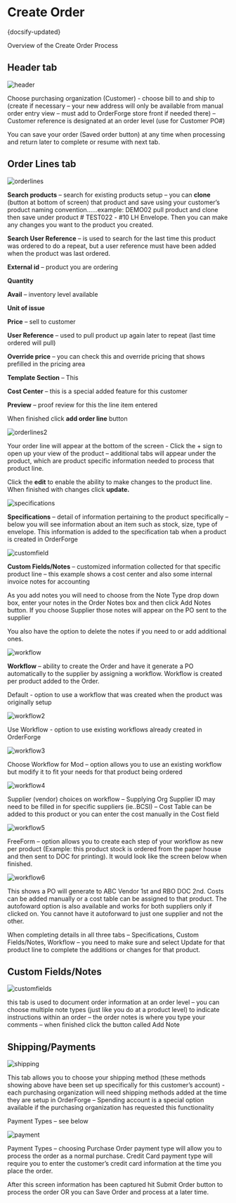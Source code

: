 # Create Order
{docsify-updated}

Overview of the Create Order Process




## Header tab

![header](./_images/CreateOrder/CreateOrder.png)

Choose purchasing organization (Customer) - choose bill to and ship to (create if necessary – your new address will only be available from manual order entry view – must add to OrderForge store front if needed there) – Customer reference is designated at an order level (use for Customer PO#)

You can save your order (Saved order button) at any time when processing and return later to complete or resume with next tab.



## Order Lines tab
![orderlines](./_images/CreateOrder/CreateOrder1.png)

**Search products** – search for existing products setup – you can **clone** (button at bottom of screen) that product and save using your customer’s product naming convention……example: DEMO02 pull product and clone then save under product # TEST022 - #10 LH Envelope. Then you can make any changes you want to the product you created.

**Search User Reference** – is used to search for the last time this product was ordered to do a repeat, but a user reference must have been added when the product was last ordered.

**External id** – product you are ordering

**Quantity**

**Avail** – inventory level available

**Unit of issue**

**Price** – sell to customer

**User Reference** – used to pull product up again later to repeat (last time ordered will pull)

**Override price** – you can check this and override pricing that shows prefilled in the pricing area

**Template Section** – This

**Cost Center** – this is a special added feature for this customer

**Preview** – proof review for this the line item entered

When finished click **add order line** button

![orderlines2](./_images/CreateOrder/CreateOrder2.png)

Your order line will appear at the bottom of the screen - Click the + sign to open up your view of the product – additional tabs will appear under the product, which are product specific information needed to process that product line.

Click the **edit** to enable the ability to make changes to the product line. When finished with changes click **update.**

![specifications](./_images/CreateOrder/CreateOrder3.png)

**Specifications** – detail of information pertaining to the product specifically – below you will see information about an item such as stock, size, type of envelope. This information is added to the specification tab when a product is created in OrderForge

![customfield](./_images/CreateOrder/CreateOrder4.png)

**Custom Fields/Notes** – customized information collected for that specific product line – this example shows a cost center and also some internal invoice notes for accounting

As you add notes you will need to choose from the Note Type drop down box, enter your notes in the Order Notes box and then click Add Notes button. If you choose Supplier those notes will appear on the PO sent to the supplier

You also have the option to delete the notes if you need to or add additional ones.

![workflow](./_images/CreateOrder/CreateOrder5.png)

**Workflow** – ability to create the Order and have it generate a PO automatically to the supplier by assigning a workflow. Workflow is created per product added to the Order.

Default - option to use a workflow that was created when the product was originally setup

![workflow2](./_images/CreateOrder/CreateOrder6.png)

Use Workflow - option to use existing workflows already created in OrderForge

![workflow3](./_images/CreateOrder/CreateOrder7.png)

Choose Workflow for Mod – option allows you to use an existing workflow but modify it to fit your needs for that product being ordered

![workflow4](./_images/CreateOrder/CreateOrder8.png)

Supplier (vendor) choices on workflow – Supplying Org Supplier ID may need to be filled in for specific suppliers (ie..BCSI) – Cost Table can be added to this product or you can enter the cost manually in the Cost field

![workflow5](./_images/CreateOrder/CreateOrder9.png)

FreeForm – option allows you to create each step of your workflow as new per product (Example: this product stock is ordered from the paper house and then sent to DOC for printing). It would look like the screen below when finished.

![workflow6](./_images/CreateOrder/CreateOrder10.png)

This shows a PO will generate to ABC Vendor 1st and RBO DOC 2nd. Costs can be added manually or a cost table can be assigned to that product. The autofoward option is also available and works for both suppliers only if clicked on. You cannot have it autoforward to just one supplier and not the other.

When completing details in all three tabs – Specifications, Custom Fields/Notes, Workflow – you need to make sure and select Update for that product line to complete the additions or changes for that product.


## Custom Fields/Notes
![customfields](./_images/CreateOrder/CreateOrder11.png)

this tab is used to document order information at an order level – you can choose multiple note types (just like you do at a product level) to indicate instructions within an order – the order notes is where you type your comments – when finished click the button called Add Note


## Shipping/Payments
![shipping](./_images/CreateOrder/CreateOrder12.png)

This tab allows you to choose your shipping method (these methods showing above have been set up specifically for this customer’s account) - each purchasing organization will need shipping methods added at the time they are setup in OrderForge – Spending account is a special option available if the purchasing organization has requested this functionality

Payment Types – see below

![payment](./_images/CreateOrder/CreateOrder13.png)

Payment Types – choosing Purchase Order payment type will allow you to process the order as a normal purchase. Credit Card payment type will require you to enter the customer’s credit card information at the time you place the order.

After this screen information has been captured hit Submit Order button to process the order OR you can Save Order and process at a later time.
